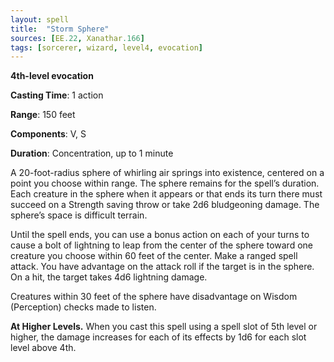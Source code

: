 ```yaml
---
layout: spell
title:  "Storm Sphere"
sources: [EE.22, Xanathar.166]
tags: [sorcerer, wizard, level4, evocation]
---
```


**4th-level evocation**

**Casting Time**: 1 action

**Range**: 150 feet

**Components**: V, S

**Duration**: Concentration, up to 1 minute

A 20-foot-radius sphere of whirling air springs into existence, centered on a point you choose within range. The sphere remains for the spell’s duration. Each creature in the sphere when it appears or that ends its turn there must succeed on a Strength saving throw or take 2d6 bludgeoning damage. The sphere’s space is difficult terrain.

Until the spell ends, you can use a bonus action on each of your turns to cause a bolt of lightning to leap from the center of the sphere toward one creature you choose within 60 feet of the center. Make a ranged spell attack. You have advantage on the attack roll if the target is in the sphere. On a hit, the target takes 4d6 lightning damage.

Creatures within 30 feet of the sphere have disadvantage on Wisdom (Perception) checks made to listen.

**At Higher Levels.** When you cast this spell using a spell slot of 5th level or higher, the damage increases for each of its effects by 1d6 for each slot level above 4th.
